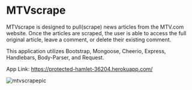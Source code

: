 # MTVscrape

MTVscrape is designed to pull(scrape) news articles from the MTV.com website. Once the articles are scraped, the user is able to access the full original article, leave a comment, or delete their existing comment. 

This application utilizes Bootstrap, Mongoose, Cheerio, Express, Handlebars, Body-Parser, and Request.

App Link: https://protected-hamlet-36204.herokuapp.com/

![mtvscrapepic](https://user-images.githubusercontent.com/25890329/32637810-fb0418e6-c589-11e7-81e3-4bc4c2c963dc.png) 
 
  
 

